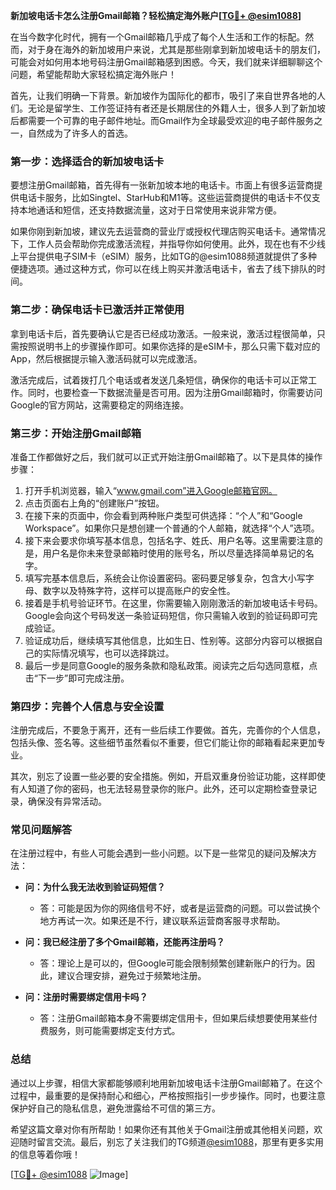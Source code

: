 **新加坡电话卡怎么注册Gmail邮箱？轻松搞定海外账户[[TG💪+ @esim1088](https://t.me/s/esim1088)]**

在当今数字化时代，拥有一个Gmail邮箱几乎成了每个人生活和工作的标配。然而，对于身在海外的新加坡用户来说，尤其是那些刚拿到新加坡电话卡的朋友们，可能会对如何用本地号码注册Gmail邮箱感到困惑。今天，我们就来详细聊聊这个问题，希望能帮助大家轻松搞定海外账户！

首先，让我们明确一下背景。新加坡作为国际化的都市，吸引了来自世界各地的人们。无论是留学生、工作签证持有者还是长期居住的外籍人士，很多人到了新加坡后都需要一个可靠的电子邮件地址。而Gmail作为全球最受欢迎的电子邮件服务之一，自然成为了许多人的首选。

### **第一步：选择适合的新加坡电话卡**

要想注册Gmail邮箱，首先得有一张新加坡本地的电话卡。市面上有很多运营商提供电话卡服务，比如Singtel、StarHub和M1等。这些运营商提供的电话卡不仅支持本地通话和短信，还支持数据流量，这对于日常使用来说非常方便。

如果你刚到新加坡，建议先去运营商的营业厅或授权代理店购买电话卡。通常情况下，工作人员会帮助你完成激活流程，并指导你如何使用。此外，现在也有不少线上平台提供电子SIM卡（eSIM）服务，比如TG的@esim1088频道就提供了多种便捷选项。通过这种方式，你可以在线上购买并激活电话卡，省去了线下排队的时间。

### **第二步：确保电话卡已激活并正常使用**

拿到电话卡后，首先要确认它是否已经成功激活。一般来说，激活过程很简单，只需按照说明书上的步骤操作即可。如果你选择的是eSIM卡，那么只需下载对应的App，然后根据提示输入激活码就可以完成激活。

激活完成后，试着拨打几个电话或者发送几条短信，确保你的电话卡可以正常工作。同时，也要检查一下数据流量是否可用。因为注册Gmail邮箱时，你需要访问Google的官方网站，这需要稳定的网络连接。

### **第三步：开始注册Gmail邮箱**

准备工作都做好之后，我们就可以正式开始注册Gmail邮箱了。以下是具体的操作步骤：

1. 打开手机浏览器，输入“www.gmail.com”进入Google邮箱官网。
2. 点击页面右上角的“创建账户”按钮。
3. 在接下来的页面中，你会看到两种账户类型可供选择：“个人”和“Google Workspace”。如果你只是想创建一个普通的个人邮箱，就选择“个人”选项。
4. 接下来会要求你填写基本信息，包括名字、姓氏、用户名等。这里需要注意的是，用户名是你未来登录邮箱时使用的账号名，所以尽量选择简单易记的名字。
5. 填写完基本信息后，系统会让你设置密码。密码要足够复杂，包含大小写字母、数字以及特殊字符，这样可以提高账户的安全性。
6. 接着是手机号验证环节。在这里，你需要输入刚刚激活的新加坡电话卡号码。Google会向这个号码发送一条验证码短信，你只需输入收到的验证码即可完成验证。
7. 验证成功后，继续填写其他信息，比如生日、性别等。这部分内容可以根据自己的实际情况填写，也可以选择跳过。
8. 最后一步是同意Google的服务条款和隐私政策。阅读完之后勾选同意框，点击“下一步”即可完成注册。

### **第四步：完善个人信息与安全设置**

注册完成后，不要急于离开，还有一些后续工作要做。首先，完善你的个人信息，包括头像、签名等。这些细节虽然看似不重要，但它们能让你的邮箱看起来更加专业。

其次，别忘了设置一些必要的安全措施。例如，开启双重身份验证功能，这样即使有人知道了你的密码，也无法轻易登录你的账户。此外，还可以定期检查登录记录，确保没有异常活动。

### **常见问题解答**

在注册过程中，有些人可能会遇到一些小问题。以下是一些常见的疑问及解决方法：

- **问：为什么我无法收到验证码短信？**
  - 答：可能是因为你的网络信号不好，或者是运营商的问题。可以尝试换个地方再试一次。如果还是不行，建议联系运营商客服寻求帮助。

- **问：我已经注册了多个Gmail邮箱，还能再注册吗？**
  - 答：理论上是可以的，但Google可能会限制频繁创建新账户的行为。因此，建议合理安排，避免过于频繁地注册。

- **问：注册时需要绑定信用卡吗？**
  - 答：注册Gmail邮箱本身不需要绑定信用卡，但如果后续想要使用某些付费服务，则可能需要绑定支付方式。

### **总结**

通过以上步骤，相信大家都能够顺利地用新加坡电话卡注册Gmail邮箱了。在这个过程中，最重要的是保持耐心和细心，严格按照指引一步步操作。同时，也要注意保护好自己的隐私信息，避免泄露给不可信的第三方。

希望这篇文章对你有所帮助！如果你还有其他关于Gmail注册或其他相关问题，欢迎随时留言交流。最后，别忘了关注我们的TG频道[@esim1088](https://t.me/s/esim1088)，那里有更多实用的信息等着你哦！

[[TG💪+ @esim1088](https://t.me/s/esim1088) ![Image](https://i.postimg.cc/4NQfJmqS/Snipaste-2025-05-13-00-14-12.png)]